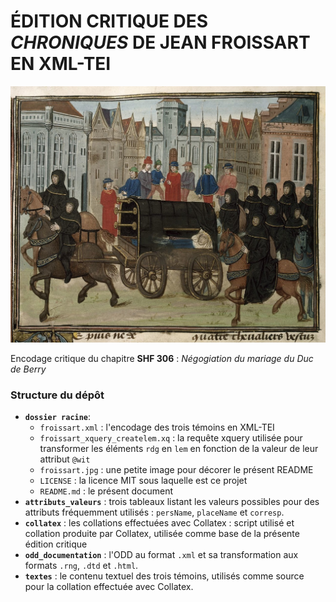 # ÉDITION CRITIQUE DES *CHRONIQUES* DE JEAN FROISSART EN XML-TEI


![Froissart bloublou](froissart.jpg)

Encodage critique du chapitre **SHF 306** : *Négogiation du mariage du Duc de Berry*

### Structure du dépôt
- **`dossier racine`**:
	- `froissart.xml` : l'encodage des trois témoins en XML-TEI
	- `froissart_xquery_createlem.xq` : la requête xquery utilisée pour transformer les éléments `rdg` en `lem` en fonction de la valeur de leur attribut `@wit`
	- `froissart.jpg` : une petite image pour décorer le présent README
	- `LICENSE` : la licence MIT sous laquelle est ce projet
	- `README.md` : le présent document
- **`attributs_valeurs`** : trois tableaux listant les valeurs possibles pour des attributs fréquemment utilisés : `persName`, `placeName` et `corresp`.
- **`collatex`** : les collations effectuées avec Collatex : script utilisé et collation produite par Collatex, utilisée comme base de la présente édition critique
- **`odd_documentation`** : l'ODD au format `.xml` et sa transformation aux formats `.rng`, `.dtd` et `.html`.
- **`textes`** : le contenu textuel des trois témoins, utilisés comme source pour la collation effectuée avec Collatex.
